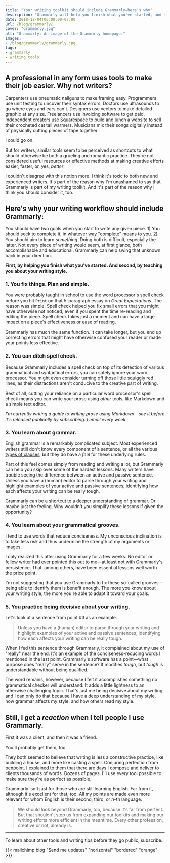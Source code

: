 ```yaml
---
title: "Your writing toolkit should include Grammarly—here's why"
description: "Grammarly will help you finish what you've started, and teach you about your own writing along the way."
date: 2018-12-04T06:00:00-07:00
url: /blog/grammarly/
cover: "grammarly.jpg"
alt: "Grammarly: An image of the Grammarly homepage."
images: 
- /blog/grammarly/grammarly.jpg
tags: 
- grammarly
- writing tools
---
```


## A professional in any form uses tools to make their job easier. Why not writers?

Carpenters use pneumatic nailguns to make framing easy. Programmers use unit testing to uncover their syntax errors. Doctors use ultrasounds to go where eyes and ears can't. Designers use vectors to make detailed graphic at any size. Freelancers use invoicing software to get paid. Independent creators use Squarespace to build and lunch a website to sell their crocheted cat tail warmers. Musicians mix their songs digitally instead of physically cutting pieces of tape together.

I could go on.

But for writers, similar tools seem to be perceived as shortcuts to what should otherwise be both a grueling and romantic practice. They're not considered useful resources or effective methods at making creative efforts easier, faster, or, yes, *better*.

I couldn't disagree with this notion more. I think it's toxic to both new and experienced writers. It's part of the reason why I'm unashamed to say that Grammarly is part of my writing toolkit. And it's part of the reason why I think you should consider it, too.


## Here's why your writing workflow should include Grammarly:

You should have two goals when you start to write any given piece. 1) You should seek to complete it, in whatever way "complete" means to you. 2) You should aim to learn *something*. Doing both is difficult, especially the latter. Not every piece of writing would seem, at first glance, both accomplishable and educational. Grammarly can help swing that unknown back in your direction.

**First, by helping you finish what you've started. And second, by teaching you about your writing style.**


### 1. You fix things. Plan and simple.

You were probably taught in school to use the word processor's spell check before you hit `Print` on that 5-paragraph essay on *Great Expectations*. The reason was simple: Spell check helped you fix small errors that you might have otherwise not noticed, even if you spent the time re-reading and editing the piece. Spell check takes just a moment and can have a large impact on a piece's effectiveness or ease of reading.

Grammarly has much the same function. It can take longer, but you end up correcting errors that might have otherwise confused your reader or made your points less effective.


### 2. You can ditch spell check.

Because Grammarly includes a spell check on top of its detection of various grammatical and syntactical errors, you can safely ignore your word processor. You might even consider turning off those little squiggly red lines, as their distractions aren't conducive to the creative part of writing.

Best of all, cutting your reliance on a particular word processor's spell check means you can write your prose using *other* tools, like Markdown and a simple text editor.

*I'm currently writing a guide to writing prose using Markdown—see it before it's released publically by subscribing. I email every week.*


### 3. You learn about grammar.

English grammar is a remarkably complicated subject. Most experienced writers still don't know every component of a sentence, or all the various [types of clauses](https://en.wikipedia.org/wiki/Clause), but they do have a *feel* for these underlying rules.

Part of this feel comes simply from reading and writing a lot, but Grammarly can help you skip over some of the hardest lessons. Many writers have trouble seeing the difference between an active and passive sentence. Unless you have a (human) editor to parse through your writing and highlight examples of your active and passive sentences, identifying how each affects your writing can be really tough.

Grammarly can be a shortcut to a deeper understanding of grammar. Or maybe just the feeling. Why wouldn't you simplify these lessons if given the opportunity?


### 4. You learn about your grammatical grooves.

I tend to use words that reduce conciseness. My unconscious inclination is to take less risk and thus undermine the strength of my arguments or images.

I only realized this after using Grammarly for a few weeks. No editor or fellow writer had ever pointed this out to me—at least not with Grammarly's persistence. That, among others, have been essential lessons well worth the price point.

I'm not suggesting that you use Grammarly to fix these so-called grooves—being able to identify them is benefit enough. The more you know about your writing style, the more you're able to adapt it toward your goals.


### 5. You practice being decisive about your writing.

Let's look at a sentence from point #3 as an example.

> Unless you have a (human) editor to parse through your writing and highlight examples of your active and passive sentences, identifying how each affects your writing can be really tough.

When I fed this sentence through Grammarly, it complained about my use of "really" near the end. It's an example of the conciseness-reducing words I mentioned in the last point. Grammarly's software has a point—what purpose does "really" serve in the sentence? It modifies *tough*, but *tough* is understandable without being qualified.

The word remains, however, because I felt it accomplishes something no grammatical checker will understand: It adds a little lightness to an otherwise challenging topic. That's just me being decisive about my writing, and I can only do that because I have a deep understanding of my style, how grammar affects my style, and how others read my style.


## Still, I get a *reaction* when I tell people I use Grammarly.

First it was a client, and then it was a friend.

You'll probably get them, too.

They both seemed to believe that writing is less a constructive practice, like building a house, and more like casting a spell. Conjuring perfection from penpoint. I explained to them that there are days I compose and deliver to clients thousands of words. Dozens of pages. I'll use every tool possible to make sure they're as perfect as possible.

Grammarly isn't just for those who are still learning English. Far from it, although it's excellent for that, too. All my points are made even more relevant for whom English is their second, third, or *n*-th language.

> We should look beyond Grammarly, too, because it's far from perfect. But that shouldn't stop us from expanding our toolkits and making our writing efforts more efficient in the meantime. Every other profession, creative or not, already is.

---

To learn about other tools and writing tips before they go public, subscribe.

{{< mailchimp blog "Send me updates" "horizontal" "bordered" "orange" >}}